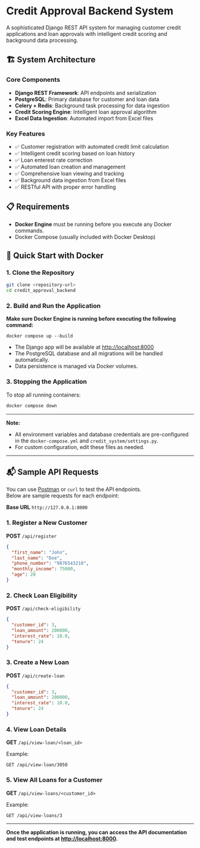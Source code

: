 # Credit Approval Backend System

A sophisticated Django REST API system for managing customer credit applications and loan approvals with intelligent credit scoring and background data processing.

## 🏗️ System Architecture

### Core Components

- **Django REST Framework**: API endpoints and serialization
- **PostgreSQL**: Primary database for customer and loan data
- **Celery + Redis**: Background task processing for data ingestion
- **Credit Scoring Engine**: Intelligent loan approval algorithm
- **Excel Data Ingestion**: Automated import from Excel files

### Key Features

- ✅ Customer registration with automated credit limit calculation
- ✅ Intelligent credit scoring based on loan history
- ✅ Loan enterest rate correction
- ✅ Automated loan creation and management
- ✅ Comprehensive loan viewing and tracking
- ✅ Background data ingestion from Excel files
- ✅ RESTful API with proper error handling

## 📋 Requirements

- **Docker Engine** must be running before you execute any Docker commands.
- Docker Compose (usually included with Docker Desktop)

## 🚀 Quick Start with Docker

### 1. Clone the Repository

```bash
git clone <repository-url>
cd credit_approval_backend
```

### 2. Build and Run the Application

**Make sure Docker Engine is running before executing the following command:**

```bashligibility checking with i
docker compose up --build
```

- The Django app will be available at [http://localhost:8000](http://localhost:8000)
- The PostgreSQL database and all migrations will be handled automatically.
- Data persistence is managed via Docker volumes.

### 3. Stopping the Application

To stop all running containers:

```bash
docker compose down
```

---

**Note:**  
- All environment variables and database credentials are pre-configured in the `docker-compose.yml` and `credit_system/settings.py`.
- For custom configuration, edit these files as needed.

---

## 📬 Sample API Requests

You can use [Postman](https://www.postman.com/) or `curl` to test the API endpoints.  
Below are sample requests for each endpoint:

**Base URL** `http://127.0.0.1:8000`

### 1. Register a New Customer

**POST** `/api/register`

```json
{
  "first_name": "John",
  "last_name": "Doe",
  "phone_number": "9876543210",
  "monthly_income": 75000,
  "age": 28
}
```

### 2. Check Loan Eligibility

**POST** `/api/check-eligibility`

```json
{
  "customer_id": 3,
  "loan_amount": 200000,
  "interest_rate": 10.0,
  "tenure": 24
}
```

### 3. Create a New Loan

**POST** `/api/create-loan`

```json
{
  "customer_id": 3,
  "loan_amount": 200000,
  "interest_rate": 10.0,
  "tenure": 24
}
```

### 4. View Loan Details

**GET** `/api/view-loan/<loan_id>`

Example:
```
GET /api/view-loan/3050
```

### 5. View All Loans for a Customer

**GET** `/api/view-loans/<customer_id>`

Example:
```
GET /api/view-loans/3
```

---

**Once the application is running, you can access the API documentation and test endpoints at [http://localhost:8000](http://localhost:8000).**